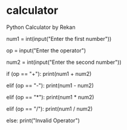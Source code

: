 # calculator
Python Calculator by Rekan

num1 = int(input("Enter the first number"))

op = input("Enter the operator")

num2 = int(input("Enter the second number"))

if (op == "+"): print(num1 + num2)

elif (op == "-"): print(num1 - num2)

elif (op == "*"): print(num1 * num2)

elif (op == "/"): print(num1 / num2)

else: print("Invalid Operator")
